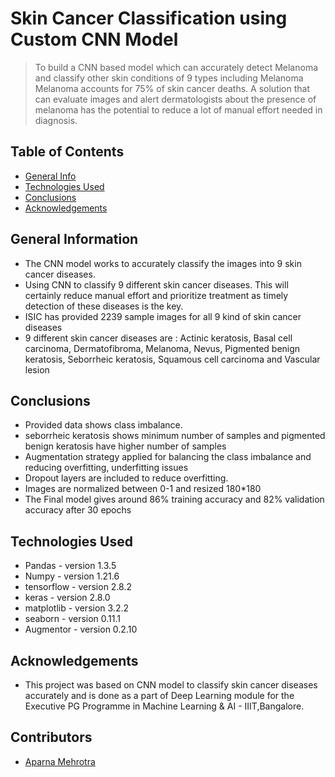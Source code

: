 # Skin Cancer Classification using Custom CNN Model
> To build a CNN based model which can accurately detect Melanoma and classify other skin conditions of 9 types including Melanoma 
> Melanoma accounts for 75% of skin cancer deaths. A solution that can evaluate images
> and alert dermatologists about the presence of melanoma has the potential to reduce a lot of manual effort needed in diagnosis.


## Table of Contents
* [General Info](#general-information)
* [Technologies Used](#technologies-used)
* [Conclusions](#conclusions)
* [Acknowledgements](#acknowledgements)

## General Information
- The CNN model works to accurately classify the images into 9 skin cancer diseases. 
- Using CNN to classify 9 different skin cancer diseases. This will certainly reduce manual effort and prioritize treatment as timely detection of these diseases is the key.
- ISIC has provided 2239 sample images for all 9 kind of skin cancer diseases
- 9 different skin cancer diseases are : Actinic keratosis, Basal cell carcinoma, Dermatofibroma, Melanoma, Nevus, Pigmented benign keratosis, Seborrheic keratosis, Squamous cell carcinoma and Vascular lesion


## Conclusions
- Provided data shows class imbalance. 
- seborrheic keratosis shows minimum number of samples and pigmented benign keratosis have higher number of samples
- Augmentation strategy applied for balancing the class imbalance and reducing overfitting, underfitting issues
- Dropout layers are included to reduce overfitting.
- Images are normalized between 0-1 and resized 180*180
- The Final model gives around 86% training accuracy and 82% validation accuracy after 30 epochs

## Technologies Used
- Pandas - version 1.3.5
- Numpy - version 1.21.6
- tensorflow - version 2.8.2
- keras - version 2.8.0
- matplotlib - version 3.2.2
- seaborn - version 0.11.1
- Augmentor - version 0.2.10


## Acknowledgements
- This project was based on CNN model to classify skin cancer diseases accurately and is done as a part of Deep Learning module for the Executive PG Programme in Machine Learning & AI - IIIT,Bangalore.


## Contributors
- <a href="https://github.com/AparnaMehrotra/">Aparna Mehrotra</a>


<!-- Optional -->
<!-- ## License -->
<!-- This project is open source and available under the [... License](). -->


